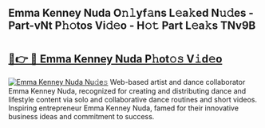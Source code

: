 ## Emma Kenney Nuda O𝚗𝚕yf𝚊ns L𝚎a𝚔ed N𝚞𝚍es - Part-vNt P𝚑𝚘tos Vi𝚍𝚎o - H𝚘𝚝 Part L𝚎a𝚔s TNv9B

# <h2><a href="http://kf45s2.oniu.top/?m=Emma+Kenney+Nuda">🔗👉 🔴 Emma Kenney Nuda P𝚑ot𝚘𝚜 V𝚒d𝚎o</a></h2>

[![Emma Kenney Nuda Nu𝚍e𝚜](https://i.imgur.com/0qMVB7G.gif)](http://kf45s2.oniu.top/?m=Emma+Kenney+Nuda)
Web-based artist and dance collaborator Emma Kenney Nuda, recognized for creating and distributing dance and lifestyle content via solo and collaborative dance routines and short videos. Inspiring entrepreneur Emma Kenney Nuda, famed for their innovative business ideas and commitment to success.  
